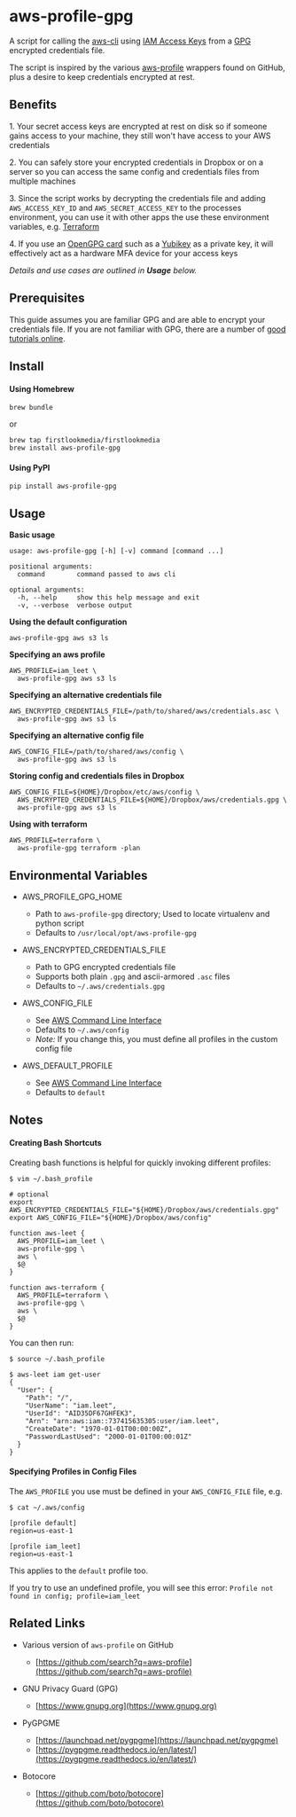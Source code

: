 
# aws-profile-gpg

A script for calling the [aws-cli](https://github.com/aws/aws-cli) using [IAM Access Keys](https://docs.aws.amazon.com/IAM/latest/UserGuide/id_credentials_access-keys.html) from a [GPG](https://www.gnupg.org/) encrypted credentials file.

The script is inspired by the various [aws-profile](https://github.com/search?q=aws-profile) wrappers found on GitHub, plus a desire to keep credentials encrypted at rest.

## Benefits

1\. Your secret access keys are encrypted at rest on disk so if someone gains access to your machine, they still won't have access to your AWS credentials

2\. You can safely store your encrypted credentials in Dropbox or on a server so you can access the same config and credentials files from multiple machines

3\. Since the script works by decrypting the credentials file and adding `AWS_ACCESS_KEY_ID` and `AWS_SECRET_ACCESS_KEY` to the processes environment, you can use it with other apps the use these environment variables, e.g. [Terraform](https://www.terraform.io/docs/providers/aws/)

4\. If you use an [OpenGPG card](https://en.wikipedia.org/wiki/OpenPGP_card) such as a [Yubikey](https://www.yubico.com/support/knowledge-base/categories/articles/use-yubikey-openpgp/) as a private key, it will effectively act as a hardware MFA device for your access keys

_Details and use cases are outlined in __Usage__ below._

## Prerequisites

This guide assumes you are familiar GPG and are able to encrypt your credentials file.  If you are not familiar with GPG, there are a number of [good tutorials online](https://duckduckgo.com/?q=gpg+tutorial).

## Install

#### Using Homebrew

```
brew bundle
```

or

```
brew tap firstlookmedia/firstlookmedia
brew install aws-profile-gpg
```

#### Using PyPI

```
pip install aws-profile-gpg
```

## Usage

__Basic usage__

```
usage: aws-profile-gpg [-h] [-v] command [command ...]

positional arguments:
  command        command passed to aws cli

optional arguments:
  -h, --help     show this help message and exit
  -v, --verbose  verbose output
```

__Using the default configuration__

```
aws-profile-gpg aws s3 ls
```

__Specifying an aws profile__

```
AWS_PROFILE=iam_leet \
  aws-profile-gpg aws s3 ls
```

__Specifying an alternative credentials file__

```
AWS_ENCRYPTED_CREDENTIALS_FILE=/path/to/shared/aws/credentials.asc \
  aws-profile-gpg aws s3 ls
```

__Specifying an alternative config file__

```
AWS_CONFIG_FILE=/path/to/shared/aws/config \
  aws-profile-gpg aws s3 ls
```

__Storing config and credentials files in Dropbox__

```
AWS_CONFIG_FILE=${HOME}/Dropbox/etc/aws/config \
  AWS_ENCRYPTED_CREDENTIALS_FILE=${HOME}/Dropbox/aws/credentials.gpg \
  aws-profile-gpg aws s3 ls
```

__Using with terraform__

```
AWS_PROFILE=terraform \
  aws-profile-gpg terraform -plan
```

## Environmental Variables

* AWS_PROFILE_GPG_HOME
    * Path to `aws-profile-gpg` directory; Used to locate virtualenv and python script
    * Defaults to `/usr/local/opt/aws-profile-gpg`

* AWS_ENCRYPTED_CREDENTIALS_FILE
    * Path to GPG encrypted credentials file
    * Supports both plain `.gpg` and ascii-armored `.asc` files
    * Defaults to `~/.aws/credentials.gpg`

* AWS_CONFIG_FILE
    * See [AWS Command Line Interface](https://docs.aws.amazon.com/cli/latest/userguide/cli-chap-getting-started.html#cli-environment)
    * Defaults to `~/.aws/config`
    * _Note:_ If you change this, you must define all profiles in the custom config file

* AWS_DEFAULT_PROFILE
    * See [AWS Command Line Interface](https://docs.aws.amazon.com/cli/latest/userguide/cli-chap-getting-started.html#cli-environment)
    * Defaults to `default`


## Notes

#### Creating Bash Shortcuts

Creating bash functions is helpful for quickly invoking different profiles:

```
$ vim ~/.bash_profile

# optional
export AWS_ENCRYPTED_CREDENTIALS_FILE="${HOME}/Dropbox/aws/credentials.gpg"
export AWS_CONFIG_FILE="${HOME}/Dropbox/aws/config"

function aws-leet {
  AWS_PROFILE=iam_leet \
  aws-profile-gpg \
  aws \
  $@
}

function aws-terraform {
  AWS_PROFILE=terraform \
  aws-profile-gpg \
  aws \
  $@
}

```

You can then run:

```
$ source ~/.bash_profile
```

```
$ aws-leet iam get-user
{
  "User": {
    "Path": "/",
    "UserName": "iam.leet",
    "UserId": "AID35DF67GHFEK3",
    "Arn": "arn:aws:iam::737415635305:user/iam.leet",
    "CreateDate": "1970-01-01T00:00:00Z",
    "PasswordLastUsed": "2000-01-01T00:00:01Z"
  }
}
```


#### Specifying Profiles in Config Files

The `AWS_PROFILE` you use must be defined in your `AWS_CONFIG_FILE` file, e.g.

```
$ cat ~/.aws/config

[profile default]
region=us-east-1

[profile iam_leet]
region=us-east-1
```

This applies to the `default` profile too.

If you try to use an undefined profile, you will see this error:
`Profile not found in config; profile=iam_leet`


## Related Links

* Various version of `aws-profile` on GitHub
    * [https://github.com/search?q=aws-profile](https://github.com/search?q=aws-profile)

* GNU Privacy Guard (GPG)
    * [https://www.gnupg.org](https://www.gnupg.org)

* PyGPGME
    * [https://launchpad.net/pygpgme](https://launchpad.net/pygpgme)
    * [https://pygpgme.readthedocs.io/en/latest/](https://pygpgme.readthedocs.io/en/latest/)

* Botocore
    * [https://github.com/boto/botocore](https://github.com/boto/botocore)


